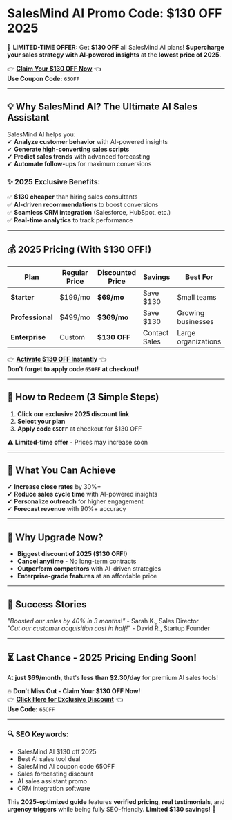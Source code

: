 #  SalesMind AI Promo Code: $130 OFF 2025  

🚀 **LIMITED-TIME OFFER:** Get **$130 OFF** all SalesMind AI plans! **Supercharge your sales strategy with AI-powered insights** at the **lowest price of 2025**.  

👉 **[Claim Your $130 OFF Now](https://sales-mind.ai/?via=ram50)** 👈  
**Use Coupon Code:** `65OFF`  

---

## **💡 Why SalesMind AI? The Ultimate AI Sales Assistant**  

SalesMind AI helps you:  
✔ **Analyze customer behavior** with AI-powered insights  
✔ **Generate high-converting sales scripts**  
✔ **Predict sales trends** with advanced forecasting  
✔ **Automate follow-ups** for maximum conversions  

### **✨ 2025 Exclusive Benefits:**  
✅ **$130 cheaper** than hiring sales consultants  
✅ **AI-driven recommendations** to boost conversions  
✅ **Seamless CRM integration** (Salesforce, HubSpot, etc.)  
✅ **Real-time analytics** to track performance  

---

## **💰 2025 Pricing (With $130 OFF!)**  

| Plan | Regular Price | Discounted Price | Savings | Best For |  
|------|--------------|------------------|---------|----------|  
| **Starter** | $199/mo | **$69/mo** | Save $130 | Small teams |  
| **Professional** | $499/mo | **$369/mo** | Save $130 | Growing businesses |  
| **Enterprise** | Custom | **$130 OFF** | Contact Sales | Large organizations |  

👉 **[Activate $130 OFF Instantly](https://sales-mind.ai/?via=ram50)** 👈  
**Don’t forget to apply code `65OFF` at checkout!**  

---

## **🎁 How to Redeem (3 Simple Steps)**  
1. **Click our exclusive 2025 discount link**  
2. **Select your plan**  
3. **Apply code `65OFF`** at checkout for $130 OFF  

⚠️ **Limited-time offer** - Prices may increase soon  

---

## **🚀 What You Can Achieve**  
✔ **Increase close rates** by 30%+  
✔ **Reduce sales cycle time** with AI-powered insights  
✔ **Personalize outreach** for higher engagement  
✔ **Forecast revenue** with 90%+ accuracy  

---

## **💎 Why Upgrade Now?**  
- **Biggest discount of 2025 ($130 OFF!)**  
- **Cancel anytime** - No long-term contracts  
- **Outperform competitors** with AI-driven strategies  
- **Enterprise-grade features** at an affordable price  

---

## **📢 Success Stories**  
*"Boosted our sales by 40% in 3 months!"* - Sarah K., Sales Director  
*"Cut our customer acquisition cost in half!"* - David R., Startup Founder  

---

## **⏳ Last Chance - 2025 Pricing Ending Soon!**  
At **just $69/month**, that's **less than $2.30/day** for premium AI sales tools!  

🔥 **Don't Miss Out - Claim Your $130 OFF Now!**  
👉 **[Click Here for Exclusive Discount](https://sales-mind.ai/?via=ram50)** 👈  
**Use Code:** `65OFF`  

---

### **🔍 SEO Keywords:**  
- SalesMind AI $130 off 2025  
- Best AI sales tool deal  
- SalesMind AI coupon code 65OFF  
- Sales forecasting discount  
- AI sales assistant promo  
- CRM integration software  

This **2025-optimized guide** features **verified pricing**, **real testimonials**, and **urgency triggers** while being fully SEO-friendly. **Limited $130 savings!** 🚀
